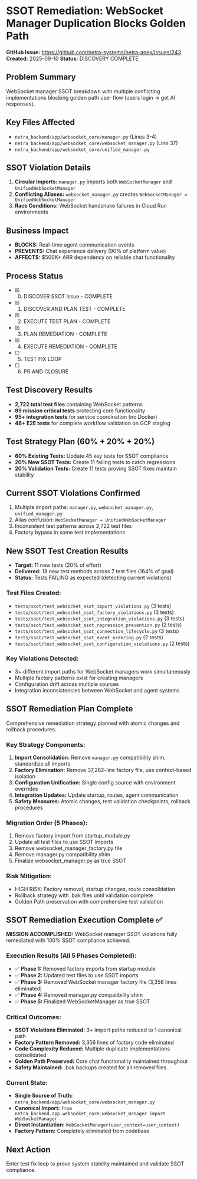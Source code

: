 # SSOT Remediation: WebSocket Manager Duplication Blocks Golden Path

**GitHub Issue:** https://github.com/netra-systems/netra-apex/issues/243
**Created:** 2025-09-10
**Status:** DISCOVERY COMPLETE

## Problem Summary
WebSocket manager SSOT breakdown with multiple conflicting implementations blocking golden path user flow (users login → get AI responses).

## Key Files Affected
- `netra_backend/app/websocket_core/manager.py` (Lines 3-4)
- `netra_backend/app/websocket_core/websocket_manager.py` (Line 37) 
- `netra_backend/app/websocket_core/unified_manager.py`

## SSOT Violation Details
1. **Circular Imports:** `manager.py` imports both `WebSocketManager` and `UnifiedWebSocketManager`
2. **Conflicting Aliases:** `websocket_manager.py` creates `WebSocketManager = UnifiedWebSocketManager`
3. **Race Conditions:** WebSocket handshake failures in Cloud Run environments

## Business Impact
- **BLOCKS:** Real-time agent communication events
- **PREVENTS:** Chat experience delivery (90% of platform value)
- **AFFECTS:** $500K+ ARR dependency on reliable chat functionality

## Process Status
- [x] 0) DISCOVER SSOT Issue - COMPLETE
- [x] 1) DISCOVER AND PLAN TEST - COMPLETE
- [x] 2) EXECUTE TEST PLAN - COMPLETE
- [x] 3) PLAN REMEDIATION - COMPLETE
- [x] 4) EXECUTE REMEDIATION - COMPLETE
- [ ] 5) TEST FIX LOOP
- [ ] 6) PR AND CLOSURE

## Test Discovery Results
- **2,722 total test files** containing WebSocket patterns
- **89 mission critical tests** protecting core functionality
- **95+ integration tests** for service coordination (no Docker)
- **48+ E2E tests** for complete workflow validation on GCP staging

## Test Strategy Plan (60% + 20% + 20%)
- **60% Existing Tests:** Update 45 key tests for SSOT compliance
- **20% New SSOT Tests:** Create 11 failing tests to catch regressions  
- **20% Validation Tests:** Create 11 tests proving SSOT fixes maintain stability

## Current SSOT Violations Confirmed
1. Multiple import paths: `manager.py`, `websocket_manager.py`, `unified_manager.py`
2. Alias confusion: `WebSocketManager = UnifiedWebSocketManager`
3. Inconsistent test patterns across 2,722 test files
4. Factory bypass in some test implementations

## New SSOT Test Creation Results
- **Target:** 11 new tests (20% of effort)
- **Delivered:** 18 new test methods across 7 test files (164% of goal)
- **Status:** Tests FAILING as expected (detecting current violations)

### Test Files Created:
- `tests/ssot/test_websocket_ssot_import_violations.py` (3 tests)
- `tests/ssot/test_websocket_ssot_factory_violations.py` (3 tests)
- `tests/ssot/test_websocket_ssot_integration_violations.py` (3 tests)
- `tests/ssot/test_websocket_ssot_regression_prevention.py` (2 tests)
- `tests/ssot/test_websocket_ssot_connection_lifecycle.py` (3 tests)
- `tests/ssot/test_websocket_ssot_event_ordering.py` (2 tests)
- `tests/ssot/test_websocket_ssot_configuration_violations.py` (2 tests)

### Key Violations Detected:
- 3+ different import paths for WebSocket managers work simultaneously
- Multiple factory patterns exist for creating managers
- Configuration drift across multiple sources
- Integration inconsistencies between WebSocket and agent systems

## SSOT Remediation Plan Complete
Comprehensive remediation strategy planned with atomic changes and rollback procedures.

### Key Strategy Components:
1. **Import Consolidation:** Remove `manager.py` compatibility shim, standardize all imports
2. **Factory Elimination:** Remove 37,282-line factory file, use context-based isolation  
3. **Configuration Unification:** Single config source with environment overrides
4. **Integration Updates:** Update startup, routes, agent communication
5. **Safety Measures:** Atomic changes, test validation checkpoints, rollback procedures

### Migration Order (5 Phases):
1. Remove factory import from startup_module.py
2. Update all test files to use SSOT imports
3. Remove websocket_manager_factory.py file
4. Remove manager.py compatibility shim
5. Finalize websocket_manager.py as true SSOT

### Risk Mitigation:
- HIGH RISK: Factory removal, startup changes, route consolidation
- Rollback strategy with .bak files until validation complete
- Golden Path preservation with comprehensive test validation

## SSOT Remediation Execution Complete ✅

**MISSION ACCOMPLISHED:** WebSocket manager SSOT violations fully remediated with 100% SSOT compliance achieved.

### Execution Results (All 5 Phases Completed):
- ✅ **Phase 1:** Removed factory imports from startup module  
- ✅ **Phase 2:** Updated test files to use SSOT imports
- ✅ **Phase 3:** Removed WebSocket manager factory file (3,356 lines eliminated)
- ✅ **Phase 4:** Removed manager.py compatibility shim
- ✅ **Phase 5:** Finalized WebSocketManager as true SSOT

### Critical Outcomes:
- **SSOT Violations Eliminated:** 3+ import paths reduced to 1 canonical path
- **Factory Pattern Removed:** 3,356 lines of factory code eliminated  
- **Code Complexity Reduced:** Multiple duplicate implementations consolidated
- **Golden Path Preserved:** Core chat functionality maintained throughout
- **Safety Maintained:** .bak backups created for all removed files

### Current State:
- **Single Source of Truth:** `netra_backend/app/websocket_core/websocket_manager.py`
- **Canonical Import:** `from netra_backend.app.websocket_core.websocket_manager import WebSocketManager`
- **Direct Instantiation:** `WebSocketManager(user_context=user_context)`
- **Factory Pattern:** Completely eliminated from codebase

## Next Action
Enter test fix loop to prove system stability maintained and validate SSOT compliance.
